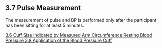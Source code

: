 ## 3.7 Pulse Measurement

The measurement of pulse and BP is performed only after the participant has been sitting for at least 5 minutes.


<div class="center">
<div class="btn-group">
  <a href=":pages_path:/manuals/resting-blood-pressure/3-06-cuff-size-indicated-by-arm-circumference.md" class="btn btn-default">
    <span class="glyphicon glyphicon-chevron-left"></span>
    3.6 Cuff Size Indicated by Measured Arm Circumference
  </a>

  <a href=":pages_path:/manuals/resting-blood-pressure" class="btn btn-default">
    <span class="glyphicon glyphicon-chevron-up"></span>
    Resting Blood Pressure
  </a>

  <a href=":pages_path:/manuals/resting-blood-pressure/3-08-application-bp-cuff.md" class="btn btn-success">
    3.8 Application of the Blood Pressure Cuff
    <span class="glyphicon glyphicon-chevron-right"></span>
  </a>
</div>
</div>
